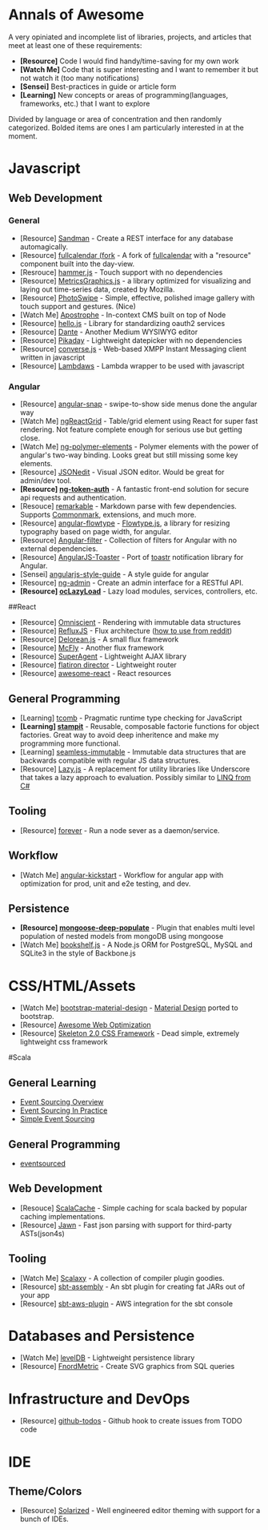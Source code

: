 Annals of Awesome
=================

A very opiniated and incomplete list of libraries, projects, and articles that meet at least one of these requirements:

* **[Resource]** Code I would find handy/time-saving for my own work
* **[Watch Me]** Code that is super interesting and I want to remember it but not watch it (too many notifications)
* **[Sensei]** Best-practices in guide or article form
* **[Learning]** New concepts or areas of programming(languages, frameworks, etc.) that I want to explore

Divided by language or area of concentration and then randomly categorized. Bolded items are ones I am particularly interested in at the moment.

# Javascript

## Web Development

### General

* [Resource] [Sandman](https://github.com/jeffknupp/sandman) - Create a REST interface for any database automagically.
* [Resource] [fullcalendar (fork](https://github.com/seankenny/fullcalendar) - A fork of [fullcalendar](http://arshaw.com/fullcalendar/) with a "resource" component built into the day-view.
* [Resrouce] [hammer.js](https://github.com/hammerjs/hammer.js) - Touch support with no dependencies
* [Resource] [MetricsGraphics.js](https://github.com/mozilla/metrics-graphics) - a library optimized for visualizing and laying out time-series data, created by Mozilla.
* [Resource] [PhotoSwipe](https://github.com/dimsemenov/photoswipe) - Simple, effective, polished image gallery with touch support and gestures. (Nice)
* [Watch Me] [Apostrophe](https://github.com/punkave/apostrophe) - In-context CMS built on top of Node
* [Resource] [hello.js](https://github.com/MrSwitch/hello.js) - Library for standardizing oauth2 services
* [Resource] [Dante](https://github.com/michelson/Dante) - Another Medium WYSIWYG editor
* [Resource] [Pikaday](https://github.com/dbushell/Pikaday) - Lightweight datepicker with no dependencies
* [Resource] [converse.js](https://github.com/jcbrand/converse.js) - Web-based XMPP Instant Messaging client written in javascript
* [Resource] [Lambdaws](https://github.com/mentum/lambdaws) - Lambda wrapper to be used with javascript

### Angular

* [Resource] [angular-snap](https://github.com/jtrussell/angular-snap.js) - swipe-to-show side menus done the angular way
* [Watch Me] [ngReactGrid](https://github.com/josebalius/ngReactGrid) - Table/grid element using React for super fast rendering. Not feature complete enough for serious use but getting close.
* [Watch Me] [ng-polymer-elements](https://github.com/GabiAxel/ng-polymer-elements) - Polymer elements with the power of angular's two-way binding. Looks great but still missing some key elements.
* [Resource] [JSONedit](https://github.com/mb21/JSONedit) - Visual JSON editor. Would be great for admin/dev tool.
* **[Resource] [ng-token-auth](https://github.com/lynndylanhurley/ng-token-auth)** - A fantastic front-end solution for secure api requests and authentication. 
* [Resouce] [remarkable](https://github.com/jonschlinkert/remarkable) - Markdown parse with few dependencies. Supports [Commonmark](http://commonmark.org/), extensions, and much more.
* [Resource] [angular-flowtype](https://github.com/uberstudio/angular-flowtype) - [Flowtype.js](http://simplefocus.com/flowtype/), a library for resizing typography based on page width, for angular.
* [Resource] [Angular-filter](https://github.com/a8m/angular-filter) - Collection of filters for Angular with no external dependencies.
* [Resource] [AngularJS-Toaster](https://github.com/jirikavi/AngularJS-Toaster) - Port of [toastr](https://github.com/CodeSeven/toastr) notification library for Angular.
* [Sensei] [angularjs-style-guide](https://github.com/gocardless/angularjs-style-guide) - A style guide for angular
* [Resource] [ng-admin](https://github.com/marmelab/ng-admin) - Create an admin interface for a RESTful API.
* **[Resource] [ocLazyLoad](https://github.com/ocombe/ocLazyLoad)** - Lazy load modules, services, controllers, etc.

##React

* [Resource] [Omniscient](https://github.com/omniscientjs/omniscient) - Rendering with immutable data structures
* [Resource] [RefluxJS](https://github.com/spoike/refluxjs) - Flux architecture ([how to use from reddit](https://www.reddit.com/r/javascript/comments/2mndc3/on_react/cm5y8bh))
* [Resource] [Delorean.js](https://github.com/deloreanjs/delorean) - A small flux framework
* [Resource] [McFly](https://github.com/kenwheeler/mcfly) - Another flux framework
* [Resource] [SuperAgent](https://github.com/visionmedia/superagent) - Lightweight AJAX library
* [Resource] [flatiron director](https://github.com/flatiron/director) - Lightweight router
* [Resource] [awesome-react](https://github.com/enaqx/awesome-react) - React resources

## General Programming

* [Learning] [tcomb](https://github.com/gcanti/tcomb) - Pragmatic runtime type checking for JavaScript
* **[Learning] [stampit](https://github.com/ericelliott/stampit)** - Reusable, composable factorie functions for object factories. Great way to avoid deep inheritence and make my programming more functional.
* [Learning] [seamless-immutable](https://github.com/rtfeldman/seamless-immutable) - Immutable data structures that are backwards compatible with regular JS data structures.
* [Resource] [Lazy.js](https://github.com/dtao/lazy.js) - A replacement for utility libraries like Underscore that takes a lazy approach to evaluation. Possibly similar to [LINQ from C#](https://www.reddit.com/r/programming/comments/2ouwze/introducing_lazyjs_2013/cmqpw09)

## Tooling

* [Resource] [forever](https://github.com/nodejitsu/forever) - Run a node sever as a daemon/service.

## Workflow

* [Watch Me] [angular-kickstart](https://github.com/vesparny/angular-kickstart) - Workflow for angular app with optimization for prod, unit and e2e testing, and dev.

## Persistence

* **[Resource] [mongoose-deep-populate](https://github.com/buunguyen/mongoose-deep-populate)** - Plugin that enables multi level population of nested models from mongoDB using mongoose
* [Watch Me] [bookshelf.js](https://github.com/tgriesser/bookshelf) - A Node.js ORM for PostgreSQL, MySQL and SQLite3 in the style of Backbone.js

# CSS/HTML/Assets

* [Watch Me] [bootstrap-material-design](https://github.com/FezVrasta/bootstrap-material-design) - [Material Design](http://www.google.com/design/spec/material-design/introduction.html) ported to bootstrap.
* [Resource] [Awesome Web Optimization](https://github.com/davidsonfellipe/awesome-wpo)
* [Resource] [Skeleton 2.0 CSS Framework](http://getskeleton.com/?2.0) - Dead simple, extremely lightweight css framework

#Scala

## General Learning

* [Event Sourcing Overview](http://martinfowler.com/eaaDev/EventSourcing.html)
* [Event Sourcing In Practice](https://ookami86.github.io/event-sourcing-in-practice/#title.md)
* [Simple Event Sourcing](http://blog.zilverline.com/2012/07/04/simple-event-sourcing-introduction-part-1/)

## General Programming

* [eventsourced](https://github.com/eligosource/eventsourced)

## Web Development

* [Resouce] [ScalaCache](https://github.com/cb372/scalacache) - Simple caching for scala backed by popular caching implementations.
* [Resource] [Jawn](https://github.com/non/jawn) - Fast json parsing with support for third-party ASTs(json4s)

## Tooling

* [Watch Me] [Scalaxy](https://github.com/ochafik/Scalaxy) - A collection of compiler plugin goodies.
* [Resource] [sbt-assembly](https://github.com/sbt/sbt-assembly) - An sbt plugin for creating fat JARs out of your app
* [Resource] [sbt-aws-plugin](https://github.com/philcali/sbt-aws-plugin) - AWS integration for the sbt console

# Databases and Persistence

* [Watch Me] [levelDB](http://leveldb.org/) - Lightweight persistence library
* [Resource] [FnordMetric](https://github.com/paulasmuth/fnordmetric) - Create SVG graphics from SQL queries

# Infrastructure and DevOps

* [Resource] [github-todos](https://github.com/naholyr/github-todos) - Github hook to create issues from TODO code

# IDE

## Theme/Colors

* [Resource] [Solarized](http://ethanschoonover.com/solarized) - Well engineered editor theming with support for a bunch of IDEs.
